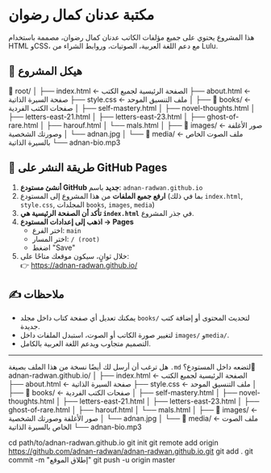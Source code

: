 # مكتبة عدنان كمال رضوان

هذا المشروع يحتوي على جميع مؤلفات الكاتب عدنان كمال رضوان، مصممة باستخدام HTML وCSS، مع دعم اللغة العربية، الصوتيات، وروابط الشراء من Lulu.

## 📁 هيكل المشروع
📂 root/ │ ├── index.html ← الصفحة الرئيسية لجميع الكتب ├── about.html ← صفحة السيرة الذاتية ├── style.css ← ملف التنسيق الموحد │ ├── 📂 books/ ← صفحات الكتب الفردية │ ├── self-mastery.html │ ├── novel-thoughts.html │ ├── letters-east-21.html │ ├── letters-east-23.html │ ├── ghost-of-rare.html │ ├── harouf.html │ └── mals.html │ ├── 📂 images/ ← صور الأغلفة وصورتك الشخصية │ └── adnan.jpg │ └── 📂 media/ ← ملف الصوت الخاص بالسيرة الذاتية └── adnan-bio.mp3


## 🚀 طريقة النشر على GitHub Pages

1. **أنشئ مستودع GitHub جديد** باسم: `adnan-radwan.github.io`
2. **ارفع جميع الملفات** من هذا المشروع إلى المستودع (بما في ذلك `index.html`, `style.css`, المجلدات `books`, `images`, `media`)
3. **تأكد أن الصفحة الرئيسية هي `index.html`** في جذر المشروع.
4. **اذهب إلى إعدادات المستودع → Pages**
   - اختر الفرع: `main`
   - اختر المسار: `/ (root)`
   - اضغط "Save"
5. خلال ثوانٍ، سيكون موقعك متاحًا على:  
   👉 https://adnan-radwan.github.io/

## ✍️ ملاحظات

- يمكنك تعديل أي صفحة كتاب داخل مجلد `books/` لتحديث المحتوى أو إضافة كتب جديدة.
- لتغيير صورة الكاتب أو الصوت، استبدل الملفات داخل `images/` و`media/`.
- التصميم متجاوب ويدعم اللغة العربية بالكامل.

---

هل ترغب أن أرسل لك أيضًا نسخة من هذا الملف بصيغة `.md` لتضعه داخل المستودع؟📂 adnan-radwan.github.io/
│
├── index.html                ← الصفحة الرئيسية لجميع الكتب
├── about.html                ← صفحة السيرة الذاتية
├── style.css                 ← ملف التنسيق الموحد
│
├── 📂 books/                 ← صفحات الكتب الفردية
│   ├── self-mastery.html
│   ├── novel-thoughts.html
│   ├── letters-east-21.html
│   ├── letters-east-23.html
│   ├── ghost-of-rare.html
│   ├── harouf.html
│   └── mals.html
│
├── 📂 images/                ← صور الأغلفة وصورتك الشخصية
│   └── adnan.jpg
│
└── 📂 media/                 ← ملف الصوت الخاص بالسيرة الذاتية
    └── adnan-bio.mp3

cd path/to/adnan-radwan.github.io
git init
git remote add origin https://github.com/adnan-radwan/adnan-radwan.github.io.git
git add .
git commit -m "إطلاق الموقع"
git push -u origin master



